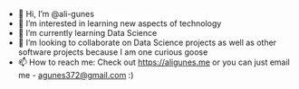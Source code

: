 - 👋 Hi, I’m @ali-gunes
- 👀 I’m interested in learning new aspects of technology
- 🌱 I’m currently learning Data Science
- 💞️ I’m looking to collaborate on Data Science projects as well as other software projects because I am one curious goose
- 📫 How to reach me: Check out https://aligunes.me or you can just email me - agunes372@gmail.com :)

<!---
ali-gunes/ali-gunes is a ✨ special ✨ repository because its `README.md` (this file) appears on your GitHub profile.
You can click the Preview link to take a look at your changes.
--->
